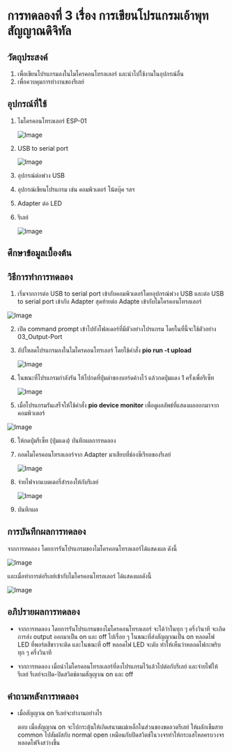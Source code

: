 # การทดลองที่ 3 เรื่อง การเขียนโปรแกรมเอ้าพุทสัญญาณดิจิทัล
## วัตถุประสงค์
1. เพื่อเขียนโปรแกรมลงในไมโครคอนโทรลเลอร์ และนำไปใช้งานในอุปกรณ์อื่น
2. เพื่อควบคุมการทำงานของรีเลย์

## อุปกรณ์ที่ใช้
1. ไมโครคอนโทรลเลอร์ ESP-01

   ![Image](https://cdn-images-1.medium.com/max/1200/1*RMM4luR-BC8yrsDbmSlkBA.png)

2. USB to serial port

   ![Image](https://daneshjookit.com/5924-home_default/esp8266-to-usb.jpg)

3. อุปกรณ์ต่อพ่วง USB
4. อุปกรณ์เขียนโปรแกรม เช่น คอมพิวเตอร์ โน้ตบุ๊ค ฯลฯ
5. Adapter ต่อ LED
6. รีเลย์

   ![Image](https://github.com/Nana-Nan/image/blob/main/3-6.jpg)

## ศึกษาข้อมูลเบื้องต้น

## วิธีการทำการทดลอง
1. เริ่มจากการต่อ USB to serial port เข้ากับคอมพิวเตอร์โดยอุปกรณ์พ่วง USB และต่อ USB to serial port เข้ากับ Adapter สุดท้ายต่อ Adapte เข้ากับไมโครคอนโทรลเลอร์
  
  ![Image](https://github.com/Nana-Nan/image/blob/main/3-1.jpg)

2. เปิด command prompt เข้าไปยังโฟลเดอร์ที่มีตัวอย่างโปรแกรม โดยในที่นี้จะใช้ตัวอย่าง 03_Output-Port

3. อัปโหลดโปรแกรมลงในไมโครคอนโทรเลอร์ โดยใช้คำสั่ง **pio run -t upload**
   
   ![Image](https://github.com/Nana-Nan/image/blob/main/3-2.jpg)

4. ในขณะที่โปรแกรมกำลังรัน ให้ไปกดที่ปุ่มดำของบอร์ดค้างไว้ แล้วกดปุ่มแดง 1 ครั้งเพื่อรีเซ็ท
   
   ![Image](https://github.com/Nana-Nan/image/blob/main/3-3.jpg)

5. เมื่อโปรแกรมรันเสร็จให้ใช้คำสั่ง **pio device monitor** เพื่อดูผลลัพธ์ที่แสดงผลออกมาจากคอมพิวเตอร์
  
  ![Image](https://github.com/Nana-Nan/image/blob/main/3-4.jpg)

6. ให้กดปุ่มรีเซ็ท (ปุ่มแดง) บันทึกผลการทดลอง

7. ถอดไมโครคอนโทรลเลอร์จาก Adapter มาเสียบที่ช่องซีเรียลของรีเลย์
   
   ![Image](https://github.com/Nana-Nan/image/blob/main/3-7.jpg)

8. จ่ายไฟจากแบตเตอรี่สำรองให้กับรีเลย์
   
   ![Image](https://github.com/Nana-Nan/image/blob/main/3-1.jpg)

9. บันทึกผล

## การบันทึกผลการทดลอง
   จากการทดลอง โดยการรันโปรแกรมของไมโครคอนโทรลเลอร์ได้แสดงผล ดังนี้
   
   ![Image](https://github.com/Nana-Nan/image/blob/main/3-5.jpg)
   
   และเมื่อทำการต่อรีเลย์เข้ากับไมโครคอนโทรลเลอร์ ได้แสดงผลดังนี้
   
   ![Image](https://github.com/Nana-Nan/image/blob/main/3-8.jpg)

## อภิปรายผลการทดลอง
* จากการทดลอง โดยการรันโปรแกรมของไมโครคอนโทรลเลอร์ จะได้ว่าในทุก ๆ ครึ่งวินาที จะเกิดการส่ง output ออกมาเป็น on และ off ไปเรื่อย ๆ ในขณะที่ส่งสัญญาณเป็น on หลอดไฟ LED ที่พอร์ตสีขาวจะติด และในขณะที่ off หลอดไฟ LED จะดับ ทำให้เห็นว่าหลอดไฟกะพริบทุก ๆ ครึ่งวินาที

* จากการทดลอง เมื่อนำไมโครคอนโทรลเลอร์ที่ลงโปรแกรมไว้แล้วไปต่อกับรีเลย์ และจ่ายไฟให้รีเลย์ รีเลย์จะเปิด-ปิดสวิตช์ตามสัญญาณ on และ off  
   
## คำถามหลังการทดลอง
* เมื่อสัญญาณ on รีเลย์จะทำงานอย่างไร

   ตอบ เมื่อสัญญาณ on จะไปกระตุ้นให้เกิดสนามแม่เหล็กในส่วนของขดลวดรีเลย์ ให้ผลักเข็มสาย common ไปสัมผัสกับ normal open เหมือนกับปิดสวิตช์ในวงจรทำให้กระแสไหลครบวงจร หลอดไฟจึงสว่างขึ้น
